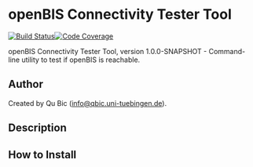 # openBIS Connectivity Tester Tool

[![Build Status](https://travis-ci.com/qbicsoftware/openbis-tester-cli.svg?branch=master)](https://travis-ci.com/qbicsoftware/openbis-tester-cli)[![Code Coverage]( https://codecov.io/gh/qbicsoftware/openbis-tester-cli/branch/master/graph/badge.svg)](https://codecov.io/gh/qbicsoftware/openbis-tester-cli)

openBIS Connectivity Tester Tool, version 1.0.0-SNAPSHOT - Command-line utility to test if openBIS is reachable.

## Author

Created by Qu Bic (info@qbic.uni-tuebingen.de).

## Description

## How to Install
